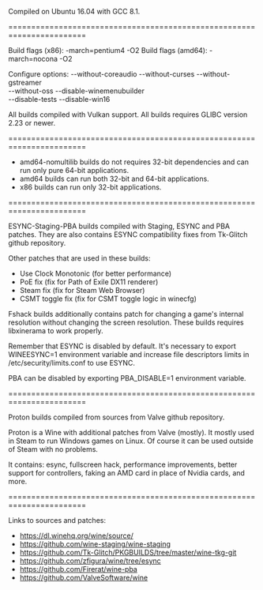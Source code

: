 Compiled on Ubuntu 16.04 with GCC 8.1.

=======================================================================

Build flags (x86): -march=pentium4 -O2
Build flags (amd64): -march=nocona -O2

Configure options: --without-coreaudio --without-curses --without-gstreamer \
					--without-oss --disable-winemenubuilder \
					--disable-tests --disable-win16

All builds compiled with Vulkan support.
All builds requires GLIBC version 2.23 or newer.

=======================================================================

* amd64-nomultilib builds do not requires 32-bit dependencies and can
run only pure 64-bit applications.
* amd64 builds can run both 32-bit and 64-bit applications.
* x86 builds can run only 32-bit applications.

=======================================================================

ESYNC-Staging-PBA builds compiled with Staging, ESYNC and PBA patches.
They are also contains ESYNC compatibility fixes from Tk-Glitch
github repository.

Other patches that are used in these builds:

* Use Clock Monotonic		(for better performance)
* PoE fix					(fix for Path of Exile DX11 renderer)
* Steam fix					(fix for Steam Web Browser)
* CSMT toggle fix			(fix for CSMT toggle logic in winecfg)

Fshack builds additionally contains patch for changing a game's internal resolution 
without  changing the screen resolution. These builds requires libxinerama 
to work properly.

Remember that ESYNC is disabled by default. It's necessary to export
WINEESYNC=1 environment variable and increase file descriptors limits
in /etc/security/limits.conf to use ESYNC.

PBA can be disabled by exporting PBA_DISABLE=1 environment variable.

=======================================================================

Proton builds compiled from sources from Valve github repository.

Proton is a Wine with additional patches from Valve (mostly). It mostly
used in Steam to run Windows games on Linux. Of course it can be used
outside of Steam with no problems.

It contains: esync, fullscreen hack, performance improvements,
better support for controllers, faking an AMD card in place of Nvidia
cards, and more.

=======================================================================

Links to sources and patches:

* https://dl.winehq.org/wine/source/
* https://github.com/wine-staging/wine-staging
* https://github.com/Tk-Glitch/PKGBUILDS/tree/master/wine-tkg-git
* https://github.com/zfigura/wine/tree/esync
* https://github.com/Firerat/wine-pba
* https://github.com/ValveSoftware/wine
